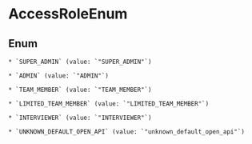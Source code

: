 
# AccessRoleEnum

## Enum


    * `SUPER_ADMIN` (value: `"SUPER_ADMIN"`)

    * `ADMIN` (value: `"ADMIN"`)

    * `TEAM_MEMBER` (value: `"TEAM_MEMBER"`)

    * `LIMITED_TEAM_MEMBER` (value: `"LIMITED_TEAM_MEMBER"`)

    * `INTERVIEWER` (value: `"INTERVIEWER"`)

    * `UNKNOWN_DEFAULT_OPEN_API` (value: `"unknown_default_open_api"`)



